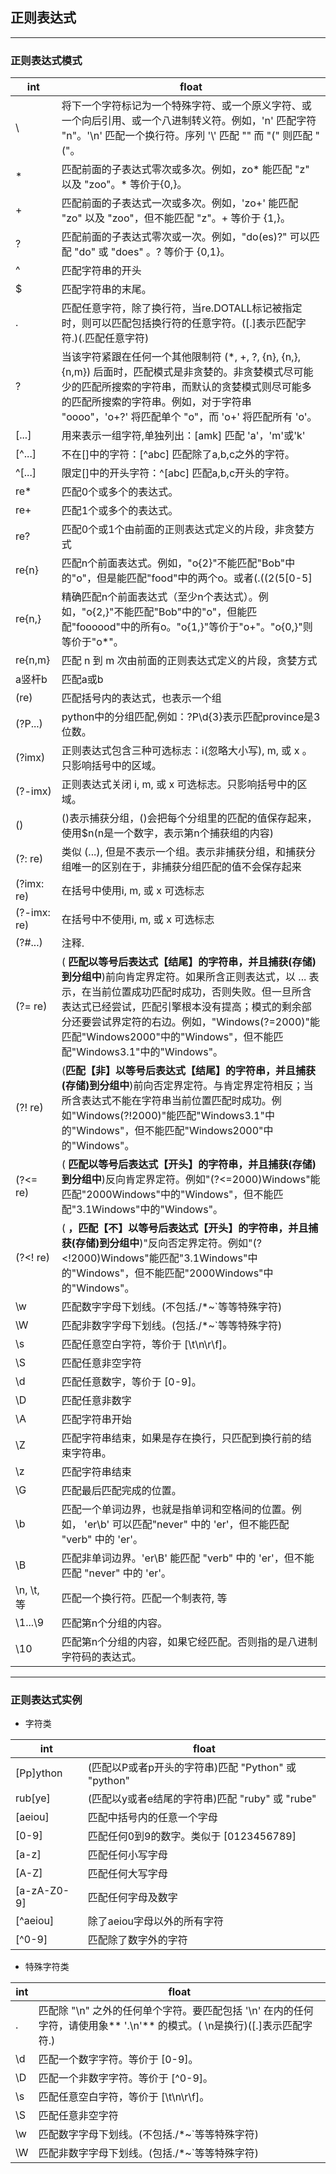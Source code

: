 ## 正则表达式

---
### 正则表达式模式

| int | float |
| --- | --- |
| \ | 将下一个字符标记为一个特殊字符、或一个原义字符、或一个向后引用、或一个八进制转义符。例如，'n' 匹配字符 "n"。'\n' 匹配一个换行符。序列 '\\' 匹配 "\" 而 "\(" 则匹配 "("。 |
| * | 匹配前面的子表达式零次或多次。例如，zo* 能匹配 "z" 以及 "zoo"。* 等价于{0,}。 |
| + | 匹配前面的子表达式一次或多次。例如，'zo+' 能匹配 "zo" 以及 "zoo"，但不能匹配 "z"。+ 等价于 {1,}。 |
| ? | 匹配前面的子表达式零次或一次。例如，"do(es)?" 可以匹配 "do" 或 "does" 。? 等价于 {0,1}。 |
| ^ | 匹配字符串的开头 |
| $ | 匹配字符串的末尾。 |
| . | 匹配任意字符，除了换行符，当re.DOTALL标记被指定时，则可以匹配包括换行符的任意字符。([.]表示匹配字符.)(.匹配任意字符) |
| ? | 当该字符紧跟在任何一个其他限制符 (*, +, ?, {n}, {n,}, {n,m}) 后面时，匹配模式是非贪婪的。非贪婪模式尽可能少的匹配所搜索的字符串，而默认的贪婪模式则尽可能多的匹配所搜索的字符串。例如，对于字符串 "oooo"，'o+?' 将匹配单个 "o"，而 'o+' 将匹配所有 'o'。 |
| [...] | 用来表示一组字符,单独列出：[amk] 匹配 'a'，'m'或'k' |
| [^...] | 不在[]中的字符：[^abc] 匹配除了a,b,c之外的字符。 |
| ^[...] | 限定[]中的开头字符：^[abc] 匹配a,b,c开头的字符。 |
| re* | 匹配0个或多个的表达式。 |
| re+ | 匹配1个或多个的表达式。 |
| re? | 匹配0个或1个由前面的正则表达式定义的片段，非贪婪方式 |
| re{n} | 匹配n个前面表达式。例如，"o{2}"不能匹配"Bob"中的"o"，但是能匹配"food"中的两个o。或者(\.((2(5[0-5]|[0-4]\d))|[0-1]?\d{1,2})){3}匹配前面表达式三个 |
| re{n,} | 精确匹配n个前面表达式（至少n个表达式）。例如，"o{2,}"不能匹配"Bob"中的"o"，但能匹配"foooood"中的所有o。"o{1,}"等价于"o+"。"o{0,}"则等价于"o*"。 |
| re{n,m} | 匹配 n 到 m 次由前面的正则表达式定义的片段，贪婪方式 |
| a竖杆b | 匹配a或b |
| (re) | 匹配括号内的表达式，也表示一个组 |
|(?P...) | python中的分组匹配,例如：?P<province>\d{3}表示匹配province是3位数。 |
| (?imx) | 正则表达式包含三种可选标志：i(忽略大小写), m, 或 x 。只影响括号中的区域。 |
| (?-imx) | 正则表达式关闭 i, m, 或 x 可选标志。只影响括号中的区域。 |
| () | ()表示捕获分组，()会把每个分组里的匹配的值保存起来，使用$n(n是一个数字，表示第n个捕获组的内容) |
| (?: re) | 类似 (...), 但是不表示一个组。表示非捕获分组，和捕获分组唯一的区别在于，非捕获分组匹配的值不会保存起来 |
| (?imx: re) | 在括号中使用i, m, 或 x 可选标志 |
| (?-imx: re) | 在括号中不使用i, m, 或 x 可选标志 |
| (?#...) | 注释. |
| (?= re) | ( **匹配以等号后表达式【结尾】的字符串，并且捕获(存储)到分组中**)前向肯定界定符。如果所含正则表达式，以 ... 表示，在当前位置成功匹配时成功，否则失败。但一旦所含表达式已经尝试，匹配引擎根本没有提高；模式的剩余部分还要尝试界定符的右边。例如，"Windows(?=2000)"能匹配"Windows2000"中的"Windows"，但不能匹配"Windows3.1"中的"Windows"。|
| (?! re) | (**匹配【非】以等号后表达式【结尾】的字符串，并且捕获(存储)到分组中**)前向否定界定符。与肯定界定符相反；当所含表达式不能在字符串当前位置匹配时成功。例如"Windows(?!2000)"能匹配"Windows3.1"中的"Windows"，但不能匹配"Windows2000"中的"Windows"。|
| (?<= re) | ( **匹配以等号后表达式【开头】的字符串，并且捕获(存储)到分组中**)反向肯定界定符。例如"(?<=2000)Windows"能匹配"2000Windows"中的"Windows"，但不能匹配"3.1Windows"中的"Windows"。|
| (?<! re) |( **，匹配【不】以等号后表达式【开头】的字符串，并且捕获(存储)到分组中**)"反向否定界定符。例如"(?<!2000)Windows"能匹配"3.1Windows"中的"Windows"，但不能匹配"2000Windows"中的"Windows"。|
| \w | 匹配数字字母下划线。(不包括./\*~`等等特殊字符) |
| \W | 匹配非数字字母下划线。(包括./\*~`等等特殊字符) |
| \s | 匹配任意空白字符，等价于 [\t\n\r\f]。 |
| \S | 匹配任意非空字符 |
| \d | 匹配任意数字，等价于 [0-9]。 |
| \D | 匹配任意非数字 |
| \A | 匹配字符串开始 |
| \Z | 匹配字符串结束，如果是存在换行，只匹配到换行前的结束字符串。 |
| \z | 匹配字符串结束 |
| \G | 匹配最后匹配完成的位置。 |
| \b | 匹配一个单词边界，也就是指单词和空格间的位置。例如， 'er\b' 可以匹配"never" 中的 'er'，但不能匹配 "verb" 中的 'er'。 |
| \B | 匹配非单词边界。'er\B' 能匹配 "verb" 中的 'er'，但不能匹配 "never" 中的 'er'。 |
| \n, \t, 等 | 匹配一个换行符。匹配一个制表符, 等 |
| \1...\9 | 匹配第n个分组的内容。 |
| \10 | 匹配第n个分组的内容，如果它经匹配。否则指的是八进制字符码的表达式。 |


---
### 正则表达式实例

* 字符类

| int | float |
| --- | --- |
| [Pp]ython | (匹配以P或者p开头的字符串)匹配 "Python" 或 "python" |
| rub[ye] | (匹配以y或者e结尾的字符串)匹配 "ruby" 或 "rube" |
| [aeiou] | 匹配中括号内的任意一个字母 |
| [0-9] | 匹配任何0到9的数字。类似于 [0123456789] |
| [a-z] | 匹配任何小写字母 |
| [A-Z] | 匹配任何大写字母 |
| [a-zA-Z0-9] | 匹配任何字母及数字 |
| [^aeiou] | 除了aeiou字母以外的所有字符 |
| [^0-9] | 匹配除了数字外的字符 |

* 特殊字符类

| int | float |
| --- | --- |
| . | 匹配除 "\n" 之外的任何单个字符。要匹配包括 '\n' 在内的任何字符，请使用象** '.\n'** 的模式。( \n是换行)([.]表示匹配字符.) |
| \d | 匹配一个数字字符。等价于 [0-9]。 |
| \D | 匹配一个非数字字符。等价于 [^0-9]。 |
| \s | 匹配任意空白字符，等价于 [\t\n\r\f]。 |
| \S | 匹配任意非空字符 |
| \w | 匹配数字字母下划线。(不包括./\*~`等等特殊字符) |
| \W | 匹配非数字字母下划线。(包括./\*~`等等特殊字符) |